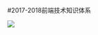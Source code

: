
#2017-2018前端技术知识体系

![](https://raw.githubusercontent.com/ouvens/frontend-system-map/master/v2/%E7%8E%B0%E4%BB%A3%E5%89%8D%E7%AB%AF%E6%8A%80%E6%9C%AF%E8%A7%A3%E6%9E%90_V2%40%E9%AB%98%E6%B8%85.jpg)
